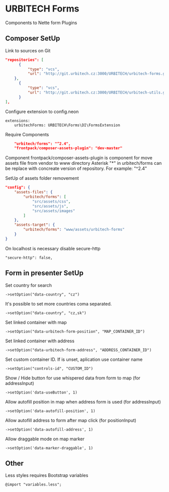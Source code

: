 # URBITECH Forms

Components to Nette form Plugins

## Composer SetUp

Link to sources on Git

```json
"repositories": [
      {
          "type": "vcs",
          "url": "http://git.urbitech.cz:3000/URBITECH/urbitech-forms.git"
	},
      {
          "type": "vcs",
          "url": "http://git.urbitech.cz:3000/URBITECH/urbitech-utils.git"
      }
],
```

Configure extension to config.neon

    extensions:
    	urbitechForms: URBITECH\Forms\DI\FormsExtension

Require Components

```json
	"urbitech/forms": "^2.4",
	"frontpack/composer-assets-plugin": "dev-master"
```

Component frontpack/composer-assets-plugin is component for move assets file from vendor to www directory
Asterisk "\*" in urbitech/forms can be replace with concreate version of repository. For example: "^2.4"

SetUp of assets folder removement

```json
"config": {
	"assets-files": {
		"urbitech/forms": [
			"src/assets/css",
			"src/assets/js",
			"src/assets/images"
		]
	},
	"assets-target": {
		"urbitech/forms": "www/assets/urbitech-forms"
	}
}
```

On localhost is necessary disable secure-http

    "secure-http": false,

## Form in presenter SetUp

Set country for search

    ->setOption("data-country", "cz")

It's possible to set more countries coma separated.

    ->setOption("data-country", "cz,sk")

Set linked container with map

    ->setOption("data-urbitech-form-position", "MAP_CONTAINER_ID")

Set linked container with address

    ->setOption("data-urbitech-form-address", "ADDRESS_CONTAINER_ID")

Set custom container ID. If is unset, aplication use container name

    ->setOption("controls-id", "CUSTOM_ID")

Show / Hide button for use whispered data from form to map (for addressInput)

    ->setOption('data-useButton', 1)

Allow autofill position in map when address form is used (for addressInput)

    ->setOption('data-autofill-position', 1)

Allow autofill address to form after map click (for positionInput)

    ->setOption('data-autofill-address', 1)

Allow draggable mode on map marker

    ->setOption('data-marker-draggable', 1)

## Other

Less styles requires Bootstrap variables

    @import "variables.less";

